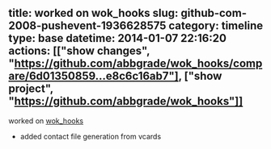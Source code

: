 title: worked on wok_hooks
slug: github-com-2008-pushevent-1936628575
category: timeline
type: base
datetime: 2014-01-07 22:16:20
actions: [["show changes", "https://github.com/abbgrade/wok_hooks/compare/6d01350859...e8c6c16ab7"], ["show project", "https://github.com/abbgrade/wok_hooks"]]
---
worked on [wok_hooks](https://github.com/abbgrade/wok_hooks)

 - added contact file generation from vcards
